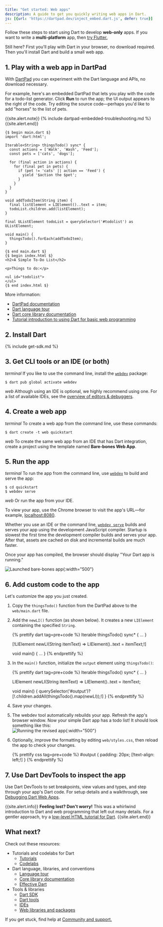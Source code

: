```yaml
---
title: "Get started: Web apps"
description: A guide to get you quickly writing web apps in Dart.
js: [{url: 'https://dartpad.dev/inject_embed.dart.js', defer: true}]
---
```


Follow these steps to start using Dart to develop **web-only** apps.
If you want to write a **multi-platform** app, then
[try Flutter.]({{site.flutter}}/web)

Still here?
First you'll play with Dart in your browser, no download required.
Then you'll install Dart and build a small web app.


## 1. Play with a web app in DartPad

With [DartPad][DartPad documentation]
you can experiment with the Dart language and APIs,
no download necessary.

For example, here's an embedded DartPad that lets you play with
the code for a todo-list generator.
Click **Run** to run the app;
the UI output appears to the right of the code.
Try editing the source code—perhaps you'd like to add "horses"
to the list of pets. 

{{site.alert.note}}
  {% include dartpad-embedded-troubleshooting.md %}
{{site.alert.end}}

```dart:run-dartpad:mode-html:ga_id-play_with_a_web_app
{$ begin main.dart $}
import 'dart:html';

Iterable<String> thingsTodo() sync* {
  const actions = ['Walk', 'Wash', 'Feed'];
  const pets = ['cats', 'dogs'];

  for (final action in actions) {
    for (final pet in pets) {
      if (pet != 'cats' || action == 'Feed') {
        yield '$action the $pet';
      }
    }
  }
}

void addTodoItem(String item) {
  final listElement = LIElement()..text = item;
  todoList.children.add(listElement);
}

final UListElement todoList = querySelector('#todolist') as UListElement;

void main() {
  thingsTodo().forEach(addTodoItem);
}

{$ end main.dart $}
{$ begin index.html $}
<h2>A Simple To-Do List</h2>

<p>Things to do:</p>

<ul id="todolist">
</ul>
{$ end index.html $}
```

More information:

* [DartPad documentation][]
* [Dart language tour][]
* [Dart core library documentation][]
* [Tutorial introduction to using Dart for basic web programming][]

## 2. Install Dart

{% include get-sdk.md %}

## 3. Get CLI tools or an IDE (or both)

<i class="material-icons">terminal</i>
If you like to use the command line, install the [`webdev`][] package:

```terminal
$ dart pub global activate webdev
```

<i class="material-icons">web</i>
Although using an IDE is optional, we highly recommend using one.
For a list of available IDEs, see the
[overview of editors & debuggers][].


## 4. Create a web app

<i class="material-icons">terminal</i>
To create a web app from the command line, use these commands:

```terminal
$ dart create -t web quickstart
```

<i class="material-icons">web</i>
To create the same web app from an IDE that has Dart integration,
create a project using the template named **Bare-bones Web App**.


## 5. Run the app

<i class="material-icons">terminal</i>
To run the app from the command line, 
use [`webdev`][] to build and serve the app:

```terminal
$ cd quickstart
$ webdev serve
```

<i class="material-icons">web</i>
Or run the app from your IDE.

To view your app, use the Chrome browser
to visit the app's URL—for example, 
[localhost:8080](http://localhost:8080).

Whether you use an IDE or the command line,
[`webdev serve`][] builds and serves your app
using the development JavaScript compiler.
Startup is slowest the first time the 
development compiler builds and serves your app.
After that, assets are cached on disk and incremental builds are much faster.

Once your app has compiled, the browser should display
"Your Dart app is running."

![Launched bare-bones app](/assets/img/bare-bones-web-app.png){:width="500"}


## 6. Add custom code to the app

Let's customize the app you just created.

 1. Copy the `thingsTodo()` function from the DartPad above
    to the `web/main.dart` file.

 2. Add the `newLI()` function (as shown below).
    It creates a new `LIElement` containing the specified `String`.

    {% prettify dart tag=pre+code %}
    Iterable<String> thingsTodo() sync* { ... }

    [!LIElement newLI(String itemText) => LIElement()..text = itemText;!]

    void main() { ... }
    {% endprettify %}

 3. In the `main()` function, initialize the `output` element using
    `thingsTodo()`:

    {% prettify dart tag=pre+code %}
    Iterable<String> thingsTodo() sync* { ... }

    LIElement newLI(String itemText) => LIElement()..text = itemText;

    void main() {
      querySelector('#output')?[!.children.addAll(thingsTodo().map(newLI));!]
    }
    {% endprettify %}

 4. Save your changes.

 5. The webdev tool automatically rebuilds your app.
    Refresh the app's browser window.
    Now your simple Dart app has a todo list!
    It should look something like this:<br>
    ![Running the revised app](/assets/img/bare-bones-todo.png){:width="500"}

 6. Optionally, improve the formatting by editing `web/styles.css`,
    then reload the app to check your changes.

    {% prettify css tag=pre+code %}
    #output {
      padding: 20px;
      [!text-align: left;!]
    }
    {% endprettify %}


## 7. Use Dart DevTools to inspect the app

Use Dart DevTools to set breakpoints, view values and types,
and step through your app's Dart code.
For setup details and a walkthrough, see
[Debugging Dart Web Apps][].

{{site.alert.info}}
  **Feeling lost? Don't worry!** This was a whirlwind introduction to Dart and
  web programming that left out many details. For a gentler approach, try a
  [low-level HTML tutorial for Dart][].
{{site.alert.end}}


## What next?

Check out these resources:

* Tutorials and codelabs for Dart
  * [Tutorials](/tutorials)
  * [Codelabs](/codelabs)
* Dart language, libraries, and conventions
  * [Language tour](/language)
  * [Core library documentation](/libraries)
  * [Effective Dart](/effective-dart)
* Tools & libraries
  * [Dart SDK](/tools/sdk)
  * [Dart tools](/tools)
  * [IDEs](/tools#ides-and-editors)
  * [Web libraries and packages](/web/libraries)

If you get stuck, find help at [Community and support.](/community)

[DartPad documentation]: /tools/dartpad
[Dart language tour]: /language
[Dart core library documentation]: /libraries
[Dart tools]: /tools
[Debugging Dart Web Apps]: /web/debugging
[low-level HTML tutorial for Dart]: /tutorials/web/low-level-html
[overview of editors & debuggers]: /tools#ides-and-editors
[Tutorial introduction to using Dart for basic web programming]: /tutorials/web/low-level-html/connect-dart-html
[`webdev`]: /tools/webdev
[`webdev serve`]: /tools/webdev#serve
